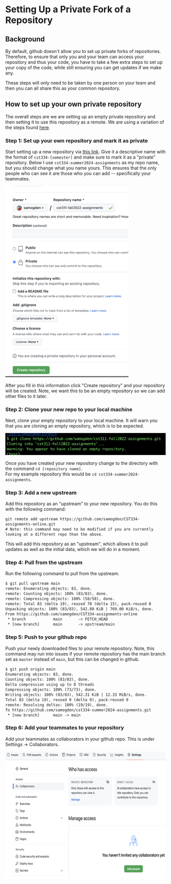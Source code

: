 # Setting Up a Private Fork of a Repository

## Background 


By default, github doesn't allow you to set up private forks of repositories.  
Therefore, to ensure that only you and your team can access your repository and thus your code, you have to take a few extra steps to set up your copy of the code, while still ensuring you can get updates if we make any.

These steps will only need to be taken by one person on your team and then you can all share this as your common repository.

## How to set up your own private repository

The overall steps are we are setting up an empty private repository and then setting it to use this repository as a remote.
We are using a variation of the steps found [here](https://deanmalone.net/post/how-to-fork-your-own-repo-on-github/).

### Step 1: Set up your own repository and mark it as private

Start setting up a new repository via [this link](https://github.com/new).
Give it a descriptive name with the format of `cst334-[semester]` and make sure to mark it as a "private" repository.  Below I use `cst334-summer2024-assignments` as my repo name, but you should change what you name yours.
This ensures that the only people who can see it are those who you can add -- specifically your teammates. 

<img src="imgs/1-new-repository-page.png" height="600">

After you fill in this information click "Create repository" and your repository will be created.
Note, we want this to be an empty repository so we can add other files to it later.

### Step 2: Clone your new repo to your local machine

Next, clone your empty repository to your local machine.
It will warn you that you are cloning an empty repository, which is to be expected.

<img src="imgs/2-clone-empty-repo.png">

Once you have created your new repository change to the directory with the command `cd [repository name]`.  
For my example repository this would be `cd cst334-summer2024-assignments`.

### Step 3: Add a new upstream

Add this repository as an "upstream" to your new repository.
You do this with the following command:

```shell
git remote add upstream https://github.com/samogden/CST334-assignments-online.git
# Note: this command may need to be modified if you are currently looking at a different repo than the above.
```



This will add this repository as an "upstream", which allows it to pull updates as well as the initial data, which we will do in a moment.

### Step 4: Pull from the upstream

Run the following command to pull from the upstream.

```shell
$ git pull upstream main
remote: Enumerating objects: 83, done.
remote: Counting objects: 100% (83/83), done.
remote: Compressing objects: 100% (58/58), done.
remote: Total 83 (delta 19), reused 70 (delta 15), pack-reused 0
Unpacking objects: 100% (83/83), 542.80 KiB | 769.00 KiB/s, done.
From https://github.com/samogden/CST334-assignments-online
 * branch            main       -> FETCH_HEAD
 * [new branch]      main       -> upstream/main
```

### Step 5: Push to your github repo

Push your newly downloaded files to your remote repository.
Note, this command may run into issues if your remote repository has the main branch set as `master` instead of `main`, but this can be changed in github.

```shell
$ git push origin main
Enumerating objects: 83, done.
Counting objects: 100% (83/83), done.
Delta compression using up to 8 threads
Compressing objects: 100% (73/73), done.
Writing objects: 100% (83/83), 542.31 KiB | 12.33 MiB/s, done.
Total 83 (delta 19), reused 0 (delta 0), pack-reused 0
remote: Resolving deltas: 100% (19/19), done.
To https://github.com/samogden/cst334-summer2024-assignments.git
 * [new branch]      main -> main
```

### Step 6: Add your teammates to your repository

Add your teammates as collaborators in your github repo.  This is under Settings -> Collaborators.

<img src="imgs/3-add-collaborators.png" height="400">

